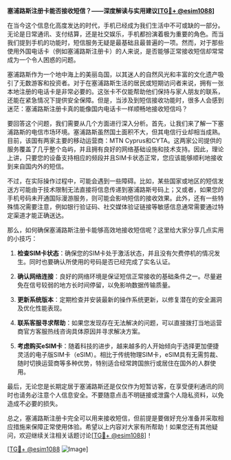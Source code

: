 **塞浦路斯注册卡能否接收短信？——深度解读与实用建议[[TG💪+ @esim1088](https://t.me/s/esim1088)]**

在当今这个信息化高度发达的时代，手机已经成为我们生活中不可或缺的一部分。无论是日常通讯、支付结算，还是社交娱乐，手机都扮演着极为重要的角色。而当我们提到手机的功能时，短信服务无疑是最基础且最普遍的一项。然而，对于那些使用外国电话卡（例如塞浦路斯注册卡）的人来说，是否能够正常接收短信却常常成为一个令人困惑的问题。

塞浦路斯作为一个地中海上的美丽岛国，以其迷人的自然风光和丰富的文化遗产吸引了无数游客和投资者。对于在塞浦路斯生活的居民或短期访问者来说，拥有一张本地注册的电话卡是非常必要的。这张卡不仅能帮助他们保持与家人朋友的联系，还能在紧急情况下提供安全保障。但是，当涉及到短信接收功能时，很多人会感到迷茫：塞浦路斯注册卡真的能像国内电话卡一样顺畅地接收短信吗？

要回答这个问题，我们需要从几个方面进行深入分析。首先，让我们来了解一下塞浦路斯的电信市场环境。塞浦路斯虽然国土面积不大，但其电信行业却相当成熟。目前，该国有两家主要的移动运营商：MTN Cyprus和CYTA。这两家公司提供的服务覆盖了几乎整个岛屿，并且拥有良好的网络基础设施和技术支持。因此，理论上讲，只要您的设备支持相应的频段并且SIM卡状态正常，您应该能够顺利地接收到来自国内外的短信。

不过，在实际操作过程中，可能会遇到一些障碍。比如，某些国家或地区的短信发送方可能由于技术限制无法直接将信息传递到塞浦路斯号码上；又或者，如果您的手机号码未开通国际漫游服务，则可能会影响短信的接收效果。此外，还有一些特殊情况需要注意，例如银行验证码、社交媒体验证链接等敏感信息通常需要通过特定渠道才能正确送达。

那么，如何确保塞浦路斯注册卡能够高效地接收短信呢？这里给大家分享几点实用的小技巧：

1. **检查SIM卡状态**：确保您的SIM卡处于激活状态，并且没有欠费停机的情况发生。同时也要确认所使用的号码是否已经完成了实名认证。

2. **确认网络连接**：良好的网络环境是保证短信正常接收的基础条件之一。尽量避免在信号较弱的地方长时间停留，以免影响数据传输质量。

3. **更新系统版本**：定期检查并安装最新的操作系统更新，以修复潜在的安全漏洞及优化性能表现。

4. **联系客服寻求帮助**：如果您发现存在无法解决的问题，可以直接拨打当地运营商官方客服热线咨询具体原因并寻求解决方案。

5. **考虑购买eSIM卡**：随着科技的进步，越来越多的人开始倾向于选择更加便捷灵活的电子版SIM卡（eSIM）。相比于传统物理SIM卡，eSIM具有无需剪裁、随时切换运营商等多种优势，特别适合经常跨国旅行或居住在国外的人群使用。

最后，无论您是长期定居于塞浦路斯还是仅仅作为短暂访客，在享受便利通讯的同时也请务必注意个人信息安全。不要随意点击不明链接或泄露个人隐私资料，以免造成不必要的损失。

总之，塞浦路斯注册卡完全可以用来接收短信，但前提是要做好充分准备并采取相应措施来保障正常使用体验。希望以上内容对大家有所帮助！如果您还有其他疑问，欢迎继续关注相关话题讨论[[TG💪+ @esim1088](https://t.me/s/esim1088)]！

[[TG💪+ @esim1088](https://t.me/s/esim1088) ![Image](https://i.postimg.cc/4NQfJmqS/Snipaste-2025-05-13-00-14-12.png)]